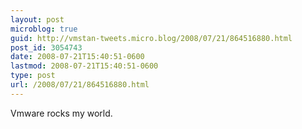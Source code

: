 ```yaml
---
layout: post
microblog: true
guid: http://vmstan-tweets.micro.blog/2008/07/21/864516880.html
post_id: 3054743
date: 2008-07-21T15:40:51-0600
lastmod: 2008-07-21T15:40:51-0600
type: post
url: /2008/07/21/864516880.html
---
```

Vmware rocks my world.
